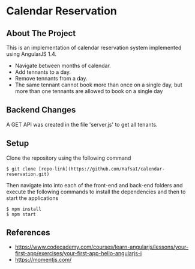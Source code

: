 # Calendar Reservation

## About The Project

This is an implementation of calendar reservation system implemented using AngularJS 1.4.

- Navigate between months of calendar.
- Add tennants to a day.
- Remove tennants from a day.
- The same tennant cannot book more than once on a single day, but more than one tennants are allowed to book on a single day

## Backend Changes

A GET API was created in the file 'server.js' to get all tenants.

## Setup

Clone the repository using the following command

```
$ git clone [repo-link](https://github.com/HafsaI/calendar-reservation.git)
```

Then navigate into into each of the front-end and back-end folders and execute the following commands to install the dependencies and then to start the applications

```
$ npm install
$ npm start
```

## References

- https://www.codecademy.com/courses/learn-angularjs/lessons/your-first-app/exercises/your-first-app-hello-angularjs-i
- https://momentjs.com/
